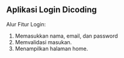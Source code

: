 ## Aplikasi Login Dicoding

Alur Fitur Login:
1. Memasukkan nama, email, dan password
2. Memvalidasi masukan.
3. Menampilkan halaman home.
